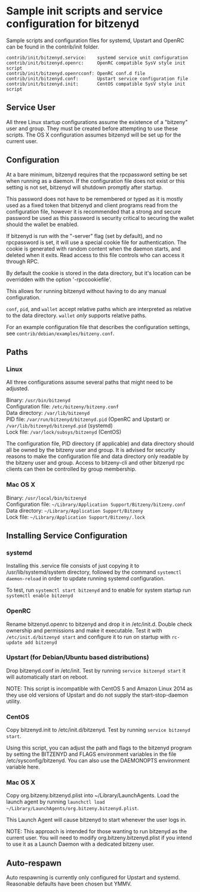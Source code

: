 Sample init scripts and service configuration for bitzenyd
==========================================================

Sample scripts and configuration files for systemd, Upstart and OpenRC
can be found in the contrib/init folder.

    contrib/init/bitzenyd.service:    systemd service unit configuration
    contrib/init/bitzenyd.openrc:     OpenRC compatible SysV style init script
    contrib/init/bitzenyd.openrcconf: OpenRC conf.d file
    contrib/init/bitzenyd.conf:       Upstart service configuration file
    contrib/init/bitzenyd.init:       CentOS compatible SysV style init script

Service User
---------------------------------

All three Linux startup configurations assume the existence of a "bitzeny" user
and group.  They must be created before attempting to use these scripts.
The OS X configuration assumes bitzenyd will be set up for the current user.

Configuration
---------------------------------

At a bare minimum, bitzenyd requires that the rpcpassword setting be set
when running as a daemon.  If the configuration file does not exist or this
setting is not set, bitzenyd will shutdown promptly after startup.

This password does not have to be remembered or typed as it is mostly used
as a fixed token that bitzenyd and client programs read from the configuration
file, however it is recommended that a strong and secure password be used
as this password is security critical to securing the wallet should the
wallet be enabled.

If bitzenyd is run with the "-server" flag (set by default), and no rpcpassword is set,
it will use a special cookie file for authentication. The cookie is generated with random
content when the daemon starts, and deleted when it exits. Read access to this file
controls who can access it through RPC.

By default the cookie is stored in the data directory, but it's location can be overridden
with the option '-rpccookiefile'.

This allows for running bitzenyd without having to do any manual configuration.

`conf`, `pid`, and `wallet` accept relative paths which are interpreted as
relative to the data directory. `wallet` *only* supports relative paths.

For an example configuration file that describes the configuration settings,
see `contrib/debian/examples/bitzeny.conf`.

Paths
---------------------------------

### Linux

All three configurations assume several paths that might need to be adjusted.

Binary:              `/usr/bin/bitzenyd`  
Configuration file:  `/etc/bitzeny/bitzeny.conf`  
Data directory:      `/var/lib/bitzenyd`  
PID file:            `/var/run/bitzenyd/bitzenyd.pid` (OpenRC and Upstart) or `/var/lib/bitzenyd/bitzenyd.pid` (systemd)  
Lock file:           `/var/lock/subsys/bitzenyd` (CentOS)  

The configuration file, PID directory (if applicable) and data directory
should all be owned by the bitzeny user and group.  It is advised for security
reasons to make the configuration file and data directory only readable by the
bitzeny user and group.  Access to bitzeny-cli and other bitzenyd rpc clients
can then be controlled by group membership.

### Mac OS X

Binary:              `/usr/local/bin/bitzenyd`  
Configuration file:  `~/Library/Application Support/Bitzeny/bitzeny.conf`  
Data directory:      `~/Library/Application Support/Bitzeny`  
Lock file:           `~/Library/Application Support/Bitzeny/.lock`  

Installing Service Configuration
-----------------------------------

### systemd

Installing this .service file consists of just copying it to
/usr/lib/systemd/system directory, followed by the command
`systemctl daemon-reload` in order to update running systemd configuration.

To test, run `systemctl start bitzenyd` and to enable for system startup run
`systemctl enable bitzenyd`

### OpenRC

Rename bitzenyd.openrc to bitzenyd and drop it in /etc/init.d.  Double
check ownership and permissions and make it executable.  Test it with
`/etc/init.d/bitzenyd start` and configure it to run on startup with
`rc-update add bitzenyd`

### Upstart (for Debian/Ubuntu based distributions)

Drop bitzenyd.conf in /etc/init.  Test by running `service bitzenyd start`
it will automatically start on reboot.

NOTE: This script is incompatible with CentOS 5 and Amazon Linux 2014 as they
use old versions of Upstart and do not supply the start-stop-daemon utility.

### CentOS

Copy bitzenyd.init to /etc/init.d/bitzenyd. Test by running `service bitzenyd start`.

Using this script, you can adjust the path and flags to the bitzenyd program by
setting the BITZENYD and FLAGS environment variables in the file
/etc/sysconfig/bitzenyd. You can also use the DAEMONOPTS environment variable here.

### Mac OS X

Copy org.bitzeny.bitzenyd.plist into ~/Library/LaunchAgents. Load the launch agent by
running `launchctl load ~/Library/LaunchAgents/org.bitzeny.bitzenyd.plist`.

This Launch Agent will cause bitzenyd to start whenever the user logs in.

NOTE: This approach is intended for those wanting to run bitzenyd as the current user.
You will need to modify org.bitzeny.bitzenyd.plist if you intend to use it as a
Launch Daemon with a dedicated bitzeny user.

Auto-respawn
-----------------------------------

Auto respawning is currently only configured for Upstart and systemd.
Reasonable defaults have been chosen but YMMV.

